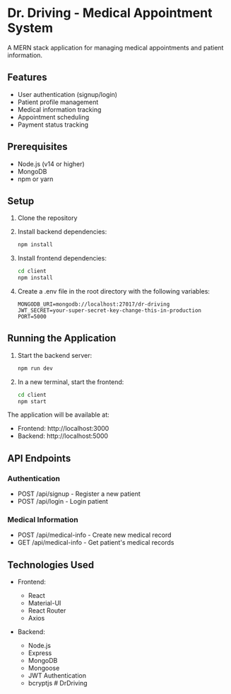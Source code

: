 # Dr. Driving - Medical Appointment System

A MERN stack application for managing medical appointments and patient information.

## Features

- User authentication (signup/login)
- Patient profile management
- Medical information tracking
- Appointment scheduling
- Payment status tracking

## Prerequisites

- Node.js (v14 or higher)
- MongoDB
- npm or yarn

## Setup

1. Clone the repository
2. Install backend dependencies:
   ```bash
   npm install
   ```

3. Install frontend dependencies:
   ```bash
   cd client
   npm install
   ```

4. Create a .env file in the root directory with the following variables:
   ```
   MONGODB_URI=mongodb://localhost:27017/dr-driving
   JWT_SECRET=your-super-secret-key-change-this-in-production
   PORT=5000
   ```

## Running the Application

1. Start the backend server:
   ```bash
   npm run dev
   ```

2. In a new terminal, start the frontend:
   ```bash
   cd client
   npm start
   ```

The application will be available at:
- Frontend: http://localhost:3000
- Backend: http://localhost:5000

## API Endpoints

### Authentication
- POST /api/signup - Register a new patient
- POST /api/login - Login patient

### Medical Information
- POST /api/medical-info - Create new medical record
- GET /api/medical-info - Get patient's medical records

## Technologies Used

- Frontend:
  - React
  - Material-UI
  - React Router
  - Axios

- Backend:
  - Node.js
  - Express
  - MongoDB
  - Mongoose
  - JWT Authentication
  - bcryptjs #   D r D r i v i n g  
 